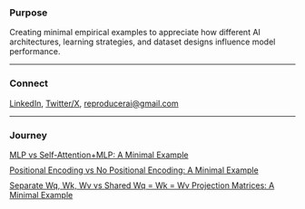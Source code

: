 ### Purpose
Creating minimal empirical examples to appreciate how different AI architectures, learning strategies, and dataset designs influence model performance.

---

### Connect
<a href="https://www.linkedin.com/in/minhaj-uddin-ansari-040573160/" target="_blank">LinkedIn</a>,
<a href="https://x.com/minhajansari_" target="_blank">Twitter/X</a>,
<a href="mailto:reproducerai@gmail.com">reproducerai@gmail.com</a>

---

### Journey

<div style="display: flex; flex-direction: column; gap: 10px;">
<a href="transformers_vs_mlps.html" target="_blank">
  MLP vs Self-Attention+MLP: A Minimal Example
</a>
<a href="transformers_pe_vs_no_pe.html" target="_blank">
  Positional Encoding vs No Positional Encoding: A Minimal Example
</a>
<a href="shared_vs_separate.html" target="_blank">
  Separate Wq, Wk, Wv vs Shared Wq = Wk = Wv Projection Matrices: A Minimal Example
</a>
</div>


